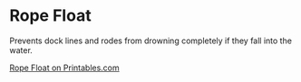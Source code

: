 # Rope Float

Prevents dock lines and rodes from drowning completely if they fall into the water.

[Rope Float on Printables.com](https://www.printables.com/model/571420-rope-float)
